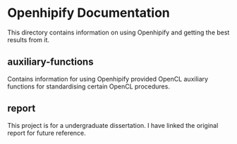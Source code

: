 # Openhipify Documentation

This directory contains information on using Openhipify and getting the best results from it.

## auxiliary-functions

Contains information for using Openhipify provided OpenCL auxiliary functions for standardising
certain OpenCL procedures.


## report

This project is for a undergraduate dissertation. I have linked the original report for
future reference.